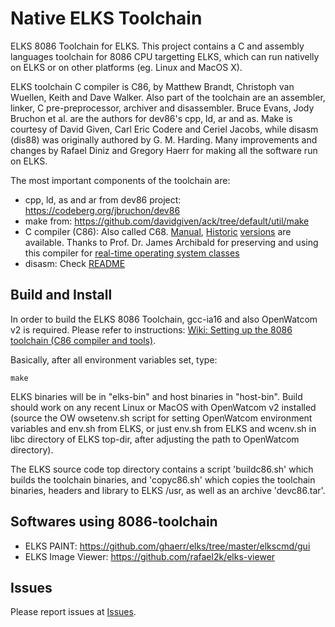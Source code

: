 # Native ELKS Toolchain

ELKS 8086 Toolchain for ELKS. This project contains a C and assembly languages toolchain for 8086
CPU targetting ELKS, which can run nativelly on ELKS or on other platforms (eg. Linux and MacOS X).

ELKS toolchain C compiler is C86, by Matthew Brandt, Christoph van Wuellen, Keith and Dave Walker.
Also part of the toolchain are an assembler, linker, C pre-preprocessor, archiver and disassembler. 
Bruce Evans, Jody Bruchon et al. are the authors for dev86's cpp, ld, ar and as. 
Make is courtesy of David Given, Carl Eric Codere and Ceriel Jacobs, while disasm (dis88) was originally authored by G. M. Harding.
Many improvements and changes by Rafael Diniz and Gregory Haerr for making all the software run on ELKS.

The most important components of the toolchain are:

- cpp, ld, as and ar from dev86 project: https://codeberg.org/jbruchon/dev86
- make from: https://github.com/davidgiven/ack/tree/default/util/make
- C compiler (C86): Also called C68. [Manual](https://github.com/ghaerr/8086-toolchain/blob/dev86/man/c86man.txt),
[Historic](http://ftp.funet.fi/pub/minix/lang/c68/) [versions](https://ladsoft.tripod.com/cc386_compiler.html) are
available. Thanks to Prof. Dr. James Archibald for preserving and using this compiler for [real-time operating system classes](https://hintron.github.io/8086-toolchain/)
- disasm:  Check [README](https://github.com/ghaerr/8086-toolchain/blob/dev86/disasm/README)

## Build and Install

In order to build the ELKS 8086 Toolchain, gcc-ia16 and also OpenWatcom v2 is required. Please refer to instructions: [Wiki: Setting up the 8086 toolchain (C86 compiler and tools)](https://github.com/ghaerr/elks/wiki/Setting-up-the-8086-toolchain-(C86-compiler-and-tools)).

Basically, after all environment variables set, type:
```
make
```

ELKS binaries will be in "elks-bin" and host binaries in "host-bin". Build should
work on any recent Linux or MacOS with OpenWatcom v2 installed (source the OW owsetenv.sh script for setting
OpenWatcom environment variables and env.sh from ELKS, or just env.sh from ELKS and wcenv.sh in libc directory of 
ELKS top-dir, after adjusting the path to OpenWatcom directory).

The ELKS source code top directory contains a script 'buildc86.sh' which builds the
toolchain binaries, and 'copyc86.sh' which copies the toolchain binaries, headers and
library to ELKS /usr, as well as an archive 'devc86.tar'.


## Softwares using 8086-toolchain

- ELKS PAINT: https://github.com/ghaerr/elks/tree/master/elkscmd/gui
- ELKS Image Viewer: https://github.com/rafael2k/elks-viewer

## Issues

Please report issues at [Issues](https://github.com/ghaerr/8086-toolchain/issues).
